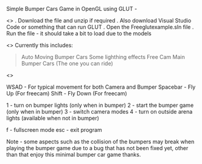 Simple Bumper Cars Game in OpenGL using GLUT - 

<<Starting instructions>>
. Download the file and unzip if required
. Also download Visual Studio Code or something that can run GLUT
. Open the Freeglutexample.sln file 
. Run the file - it should take a bit to load due to the models

<<Bumper Info>>
Currently this includes:

>Auto Moving Bumper Cars
>Some lighthing effects
>Free Cam
>Main Bumper Cars (The one you can ride)

<<Controls>>

WSAD - For typical movement for both Camera and Bumper
Spacebar - Fly Up (For freecam)
Shift - Fly Down (For freecam)

1 - turn on bumper lights (only when in bumper)
2 - start the bumper game (only when in bumper)
3 - switch camera modes
4 - turn on outside arena lights (available when not in bumper)

f - fullscreen mode
esc - exit program

Note - some aspects such as the collision of the bumpers may break when playing the bumper game due to a bug that has not been fixed yet, other than that enjoy this minimal bumper car game thanks.



